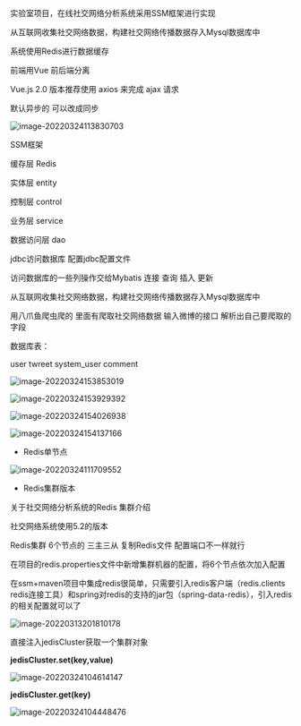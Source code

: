 实验室项目，在线社交网络分析系统采用SSM框架进行实现 

从互联网收集社交网络数据，构建社交网络传播数据存入Mysql数据库中 

系统使用Redis进行数据缓存



前端用Vue  前后端分离

Vue.js 2.0 版本推荐使用 axios 来完成 ajax 请求

默认异步的 可以改成同步

![image-20220324113830703](社交网络系统项目/image-20220324113830703.png)



SSM框架

缓存层 Redis

实体层 entity

控制层 control

业务层 service

数据访问层 dao



jdbc访问数据库 配置jdbc配置文件

访问数据库的一些列操作交给Mybatis 连接 查询 插入 更新



从互联网收集社交网络数据，构建社交网络传播数据存入Mysql数据库中 

用八爪鱼爬虫爬的  里面有爬取社交网络数据 输入微博的接口 解析出自己要爬取的字段



数据库表：

user twreet system_user comment

![image-20220324153853019](社交网络系统项目/image-20220324153853019.png)

![image-20220324153929392](社交网络系统项目/image-20220324153929392.png)



![image-20220324154026938](社交网络系统项目/image-20220324154026938.png)



![image-20220324154137166](社交网络系统项目/image-20220324154137166.png)

- Redis单节点

![image-20220324111709552](社交网络系统项目/image-20220324111709552.png)





- Redis集群版本

关于社交网络分析系统的Redis 集群介绍

社交网络系统使用5.2的版本

Redis集群 6个节点的 三主三从 复制Redis文件 配置端口不一样就行

在项目的redis.properties文件中新增集群机器的配置，将6个节点依次加入配置

在ssm+maven项目中集成redis很简单，只需要引入redis客户端（redis.clients redis连接工具）和spring对redis的支持的jar包（spring-data-redis），引入redis的相关配置就可以了

![image-20220313201810178](Redis面经/image-20220313201810178.png)



直接注入jedisCluster获取一个集群对象

**jedisCluster.set(key,value)**

![image-20220324104614147](社交网络系统项目/image-20220324104614147.png)



**jedisCluster.get(key)**



![image-20220324104448476](社交网络系统项目/image-20220324104448476.png)







